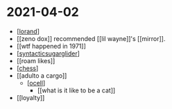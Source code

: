 # 2021-04-02

- [[lorand]]
- [[zeno dox]] recommended [[lil wayne]]'s [[mirror]].
- [[wtf happened in 1971]]
- [[syntacticsugarglider]]
- [[roam likes]]
- [[chess]]
- [[adulto a cargo]]
  - [[ocell]]
    - [[what is it like to be a cat]]
- [[loyalty]]

[//begin]: # "Autogenerated link references for markdown compatibility"
[lorand]: ../lorand "lorand"
[syntacticsugarglider]: ../syntacticsugarglider "Syntacticsugarglider"
[chess]: ../chess "Chess"
[ocell]: ../ocell "Ocell"
[//end]: # "Autogenerated link references"